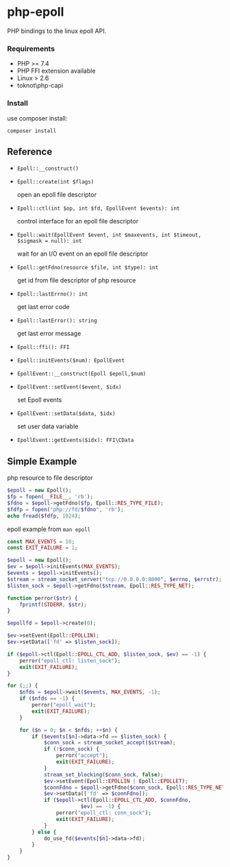 # php-epoll
PHP bindings to the linux epoll API.

### Requirements
* PHP >= 7.4
* PHP FFI extension available
* Linux > 2.6
* toknot\php-capi

### Install
use composer install:
```
composer install

```

## Reference

* `Epoll::__construct()`
* `Epoll::create(int $flags)`

  open an epoll file descriptor
* `Epoll::ctl(int $op, int $fd, EpollEvent $events): int`

  control interface for an epoll file descriptor
* `Epoll::wait(EpollEvent $event, int $maxevents, int $timeout, $sigmask = null): int`

  wait for an I/O event on an epoll file descriptor
* `Epoll::getFdno(resource $file, int $type): int`

  get id from file descriptor of php resource
* `Epoll::lastErrno(): int`

  get last error code
* `Epoll::lastError(): string`

  get last error message
* `Epoll::ffi(): FFI`
* `Epoll::initEvents($num): EpollEvent`
* `EpollEvent::__construct(Epoll $epoll,$num)`
* `EpollEvent::setEvent($event, $idx)`

  set Epoll events
* `EpollEvent::setData($data, $idx)`

  set user data variable
* `EpollEvent::getEvents($idx): FFI\CData`



## Simple Example

php resource to file descriptor
```php
$epoll = new Epoll();
$fp = fopen(__FILE__, 'rb');
$fdno = $epoll->getFdno($fp, Epoll::RES_TYPE_FILE);
$fdfp = fopen("php://fd/$fdno", 'rb');
echo fread($fdfp, 1024);
```

epoll example from `man epoll`

```php
const MAX_EVENTS = 10;
const EXIT_FAILURE = 1;

$epoll = new Epoll();
$ev = $epoll->initEvents(MAX_EVENTS);
$events = $epoll->initEvents();
$stream = stream_socket_server("tcp://0.0.0.0:8000", $errno, $errstr);
$listen_sock = $epoll->getFdno($stream, Epoll::RES_TYPE_NET);

function perror($str) {
    fprintf(STDERR, $str);
}

$epollfd = $epoll->create(0);

$ev->setEvent(Epoll::EPOLLIN);
$ev->setData(['fd' => $listen_sock]);

if ($epoll->ctl(Epoll::EPOLL_CTL_ADD, $listen_sock, $ev) == -1) {
    perror("epoll_ctl: listen_sock");
    exit(EXIT_FAILURE);
}

for (;;) {
    $nfds = $epoll->wait($events, MAX_EVENTS, -1);
    if ($nfds == -1) {
        perror("epoll_wait");
        exit(EXIT_FAILURE);
    }

    for ($n = 0; $n < $nfds; ++$n) {
        if ($events[$n]->data->fd == $listen_sock) {
            $conn_sock = stream_socket_accept($stream);
            if (!$conn_sock) {
                perror("accept");
                exit(EXIT_FAILURE);
            }
            stream_set_blocking($conn_sock, false);
            $ev->setEvent(Epoll::EPOLLIN | Epoll::EPOLLET);
            $connFdno = $epoll->getFdno($conn_sock, Epoll::RES_TYPE_NET);
            $ev->setData(['fd' => $connFdno]);
            if ($epoll->ctl(Epoll::EPOLL_CTL_ADD, $connFdno,
                        $ev) == -1) {
                perror("epoll_ctl: conn_sock");
                exit(EXIT_FAILURE);
            }
        } else {
            do_use_fd($events[$n]->data->fd);
        }
    }
}
```